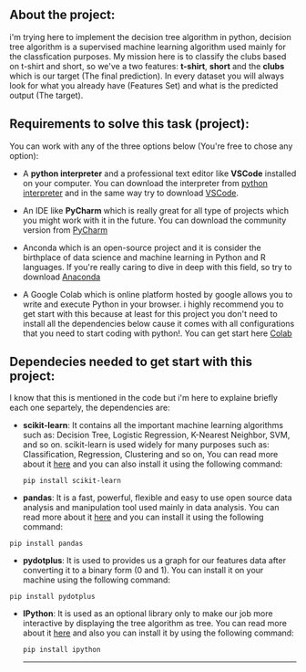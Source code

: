 ## About the project:

i'm trying here to implement the decision tree algorithm in python, decision tree algorithm is a supervised machine learning 
algorithm used mainly for the classfication purposes. My mission here is to classify the clubs based on t-shirt and short, 
so we've a two features: **t-shirt**, **short** and the **clubs** which is our target (The final prediction). In every dataset you
will always look for what you already have (Features Set) and what is the predicted output (The target). 


## Requirements to solve this task (project):

You can work with any of the three options below (You're free to chose any option):

* A **python interpreter** and a professional text editor like **VSCode** installed on your computer. You can 
download the interpreter from [python interpreter](https://python.org) and in the same way try to download [VSCode](https://code.visualstudio.com/).

* An IDE like **PyCharm** which is really great for all type of projects which you might work with it in the future. You can download the community version from [PyCharm](https://www.jetbrains.com/pycharm/)

* Anconda which is an open-source project and it is consider the birthplace of data science and machine learning in Python and R languages. If you're really caring to dive in deep with this field, so try to download [Anaconda](https://www.anaconda.com/products/individual)

* A Google Colab which is online platform hosted by google allows you to write and execute Python in your browser. i highly recommend
you to get start with this because at least for this project you don't need to install all the dependencies below cause it comes 
with all configurations that you need to start coding with python!. You can get start here [Colab](https://colab.research.google.com
)

## Dependecies needed to get start with this project:

I know that this is mentioned in the code but i'm here to explaine briefly each one separtely, the dependencies are: 

- **scikit-learn**: It contains all the important machine learning algorithms such as: Decision Tree, Logistic Regression, K-Nearest Neighbor, SVM, and so on. scikit-learn is used widely for many purposes such as: Classification, Regression, Clustering and so on, You can read more about it [here](https://scikit-learn.org/stable/) and you can also install it using the following command:

  ```pip install scikit-learn```
 
 - **pandas**: It is a fast, powerful, flexible and easy to use open source data analysis and manipulation tool used mainly in data 
 analysis. You can read more about it [here](https://pandas.pydata.org/) and you can install it using the following command:
 
  ```pip install pandas```
  
 - **pydotplus**: It is used to provides us a graph for our features data after converting it to a binary form (0 and 1). You can install it on your machine using the following command:
 
  ```pip install pydotplus```
  
- **IPython**: It is used as an optional library only to make our job more interactive by displaying the tree algorithm as tree. You can read more about it [here](https://ipython.readthedocs.io/en/stable/index.html) and also you can install it by using the following command:

  ```pip install ipython```
  
  ---
